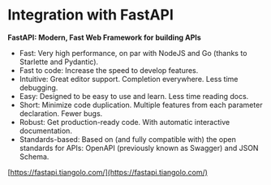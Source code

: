 # Integration with **FastAPI**
**FastAPI: Modern, Fast Web Framework for building APIs**

* Fast: Very high performance, on par with NodeJS and Go (thanks to Starlette and Pydantic).
* Fast to code: Increase the speed to develop features.
* Intuitive: Great editor support. Completion everywhere. Less time debugging.
* Easy: Designed to be easy to use and learn. Less time reading docs.
* Short: Minimize code duplication. Multiple features from each parameter declaration. Fewer bugs.
* Robust: Get production-ready code. With automatic interactive documentation.
* Standards-based: Based on (and fully compatible with) the open standards for APIs: OpenAPI (previously known as Swagger) and JSON Schema.
  

[https://fastapi.tiangolo.com/](https://fastapi.tiangolo.com/)

<!-- ![Alt text](assets/fastapi-popularity.png) -->